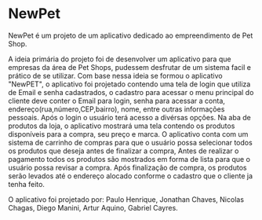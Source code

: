 # NewPet

NewPet é um projeto de um aplicativo dedicado ao empreendimento de Pet Shop.

A ideia primária do projeto foi de desenvolver um aplicativo para que empresas da área de Pet Shops, pudessem desfrutar de um sistema facil e prático de se utilizar.
Com base nessa ideia se formou o aplicativo "NewPET", o aplicativo foi projetado contendo uma tela de login que utiliza de Email e senha cadastrados, o cadastro  para acessar o menu principal do cliente deve conter o Email para login, senha para acessar a conta, endereço(rua,número,CEP,bairro), nome, entre outras informações pessoais. Após o login o usuário terá acesso a divérsas opções. Na aba de produtos da loja, o aplicativo mostrará uma tela contendo os produtos disponíveis para a compra, seu preço e marca. O aplicativo conta com um sistema de carrinho de compras para que o usuário possa selecionar todos os produtos que deseja antes de finalizar a compra, Antes de realizar o pagamento todos os produtos são mostrados em forma de lista para que o usuário possa revisar a compra.
Após finalização de compra, os produtos serão levados até o endereço alocado conforme o cadastro que o cliente ja tenha feito.


O aplicativo foi projetado por:
Paulo Henrique,
Jonathan Chaves,
Nicolas Chagas,
Diego Manini,
Artur Aquino,
Gabriel Cayres.
